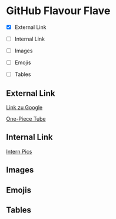 # GitHub Flavour Flave

- [x] External Link
- [ ] Internal Link
- [ ] Images
- [ ] Emojis
- [ ] Tables


## External Link
[Link zu Google](https://www.google.com) 

[One-Piece Tube](https://onepiece-tube.com/anime/episoden-streams)
## Internal Link
[Intern Pics](https://github.com/BenniDci/authoring/tree/main/Pictures/Screenshots)
## Images
## Emojis
## Tables
